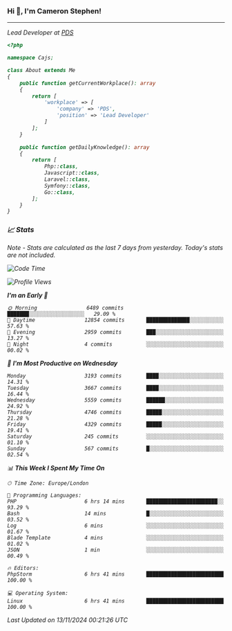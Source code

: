 ### Hi 👋, I'm Cameron Stephen!
<hr>
<p><em>Lead Developer at <a href="https://prindatasolutions.co.uk">PDS</a></p>


```php
<?php

namespace Cajs;

class About extends Me
{
    public function getCurrentWorkplace(): array
    {
        return [
            'workplace' => [
                'company' => 'PDS',
                'position' => 'Lead Developer'
            ]
        ];
    }

    public function getDailyKnowledge(): array
    {
        return [
            Php::class,
            Javascript::class,
            Laravel::class,
            Symfony::class,
            Go::class,
        ];
    }
}
```

### 📈 Stats
<p><em>Note - Stats are calculated as the last 7 days from yesterday. Today's stats are not included.</em></p>


<!--START_SECTION:waka-->
![Code Time](http://img.shields.io/badge/Code%20Time-4%2C049%20hrs%2035%20mins-blue)

![Profile Views](http://img.shields.io/badge/Profile%20Views-0-blue)

**I'm an Early 🐤** 

```text
🌞 Morning                6489 commits        ███████░░░░░░░░░░░░░░░░░░   29.09 % 
🌆 Daytime                12854 commits       ██████████████░░░░░░░░░░░   57.63 % 
🌃 Evening                2959 commits        ███░░░░░░░░░░░░░░░░░░░░░░   13.27 % 
🌙 Night                  4 commits           ░░░░░░░░░░░░░░░░░░░░░░░░░   00.02 % 
```
📅 **I'm Most Productive on Wednesday** 

```text
Monday                   3193 commits        ████░░░░░░░░░░░░░░░░░░░░░   14.31 % 
Tuesday                  3667 commits        ████░░░░░░░░░░░░░░░░░░░░░   16.44 % 
Wednesday                5559 commits        ██████░░░░░░░░░░░░░░░░░░░   24.92 % 
Thursday                 4746 commits        █████░░░░░░░░░░░░░░░░░░░░   21.28 % 
Friday                   4329 commits        █████░░░░░░░░░░░░░░░░░░░░   19.41 % 
Saturday                 245 commits         ░░░░░░░░░░░░░░░░░░░░░░░░░   01.10 % 
Sunday                   567 commits         █░░░░░░░░░░░░░░░░░░░░░░░░   02.54 % 
```


📊 **This Week I Spent My Time On** 

```text
🕑︎ Time Zone: Europe/London

💬 Programming Languages: 
PHP                      6 hrs 14 mins       ███████████████████████░░   93.29 % 
Bash                     14 mins             █░░░░░░░░░░░░░░░░░░░░░░░░   03.52 % 
Log                      6 mins              ░░░░░░░░░░░░░░░░░░░░░░░░░   01.67 % 
Blade Template           4 mins              ░░░░░░░░░░░░░░░░░░░░░░░░░   01.02 % 
JSON                     1 min               ░░░░░░░░░░░░░░░░░░░░░░░░░   00.49 % 

🔥 Editors: 
PhpStorm                 6 hrs 41 mins       █████████████████████████   100.00 % 

💻 Operating System: 
Linux                    6 hrs 41 mins       █████████████████████████   100.00 % 
```


 Last Updated on 13/11/2024 00:21:26 UTC
<!--END_SECTION:waka-->
